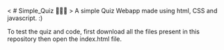 < # Simple_Quiz 🧑🏻‍💻 >
A simple Quiz Webapp made using html, CSS and javascript. :)
 
To test the quiz and code, first download all the files present in this repository then open the index.html file.

